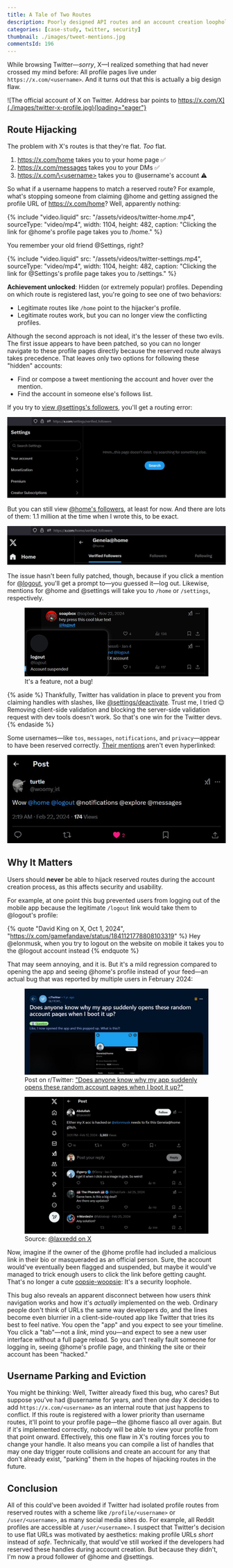 ```yaml
---
title: A Tale of Two Routes
description: Poorly designed API routes and an account creation loophole allow Twitter users to hijack routes.
categories: [case-study, twitter, security]
thumbnail: ./images/tweet-mentions.jpg
commentsId: 196
---
```


While browsing Twitter—_sorry_, X—I realized something that had never crossed my mind before: All profile pages live under `https://x.com/<username>`. And it turns out that this is actually a big design flaw.

![The official account of X on Twitter. Address bar points to https://x.com/X](./images/twitter-x-profile.jpg){loading="eager"}

## Route Hijacking

The problem with X's routes is that they're flat. _Too_ flat.

1. https://x.com/home takes you to your home page ✅
2. https://x.com/messages takes you to your DMs ✅
3. [https://x.com/\<username\>](https://x.com/<username>) takes you to @username's account ⚠️

So what if a username happens to match a reserved route? For example, what's stopping someone from claiming @home and getting assigned the profile URL of https://x.com/home? Well, apparently nothing:

{% include "video.liquid" src: "/assets/videos/twitter-home.mp4", sourceType: "video/mp4", width: 1104, height: 482, caption: "Clicking the link for @home's profile page takes you to /home." %}

You remember your old friend @Settings, right?

{% include "video.liquid" src: "/assets/videos/twitter-settings.mp4", sourceType: "video/mp4", width: 1104, height: 482, caption: "Clicking the link for @Settings's profile page takes you to /settings." %}

**Achievement unlocked**: Hidden (or extremely popular) profiles. Depending on which route is registered last, you're going to see one of two behaviors:

- Legitimate routes like `/home` point to the hijacker's profile.
- Legitimate routes work, but you can no longer view the conflicting profiles.

Although the second approach is not ideal, it's the lesser of these two evils. The first issue appears to have been patched, so you can no longer navigate to these profile pages directly because the reserved route always takes precedence. That leaves only two options for following these "hidden" accounts:

- Find or compose a tweet mentioning the account and hover over the mention.
- Find the account in someone else's follows list.

If you try to [view @settings's followers](https://x.com/settings/verified_followers), you'll get a routing error:

![Twitter UI on settings/verified_followers. The UI shows the typical settings page, but the right-hand pane has an error that reads: "Hmm...this page doesn't exist. Try searching for something else."](./images/settings-verified-followers.jpg)

But you can still view [@home's followers](https://x.com/home/verified_followers), at least for now. And there are lots of them: 1.1 million at the time when I wrote this, to be exact.

![Viewing the followers for @home on Twitter](./images/home-followers.jpg)

The issue hasn't been fully patched, though, because if you click a mention for [@logout](https://x.com/logout), you'll get a prompt to—you guessed it—log out. Likewise, mentions for @home and @settings will take you to `/home` or `/settings`, respectively.

<figure>
    <img src="./images/twitter-logout.jpg" alt="Tweet by @soapbox_ on Nov 22, 2024 that reads: 'hey press this cool blue text @logout.' The popover for the account shows that it's suspended." />
    <figcaption>It's a feature, not a bug!</figcaption>
</figure>

{% aside %}
Thankfully, Twitter has validation in place to prevent you from claiming handles with slashes, like [@settings/deactivate](https://x.com/settings/deactivate). Trust me, I tried 😉 Removing client-side validation and blocking the server-side validation request with dev tools doesn't work. So that's one win for the Twitter devs.
{% endaside %}

Some usernames—like `tos`, `messages`, `notifications`, and `privacy`—appear to have been reserved correctly. [Their mentions](https://x.com/woomy_irl/status/1760580092324151402) aren't even hyperlinked:

![Tweet from @woomy_irl that reads: "Wow @home @logout @notifications @explore @messages"](./images/tweet-mentions.jpg)

## Why It Matters

Users should **never** be able to hijack reserved routes during the account creation process, as this affects security and usability.

For example, at one point this bug prevented users from logging out of the mobile app because the legitimate `/logout` link would take them to @logout's profile:

{% quote "David King on X, Oct 1, 2024", "https://x.com/gamefandave/status/1841121778808103319" %}
Hey @elonmusk, when you try to logout on the website on mobile it takes you to the @logout account instead
{% endquote %}

That may seem annoying, and it is. But it's a mild regression compared to opening the app and seeing @home's profile instead of your feed—an actual bug that was reported by multiple users in February 2024:

<figure>
    <img src="./images/twitter-home-reddit-post.jpg" alt="Post on r/Twitter that reads: 'Does anyone know why my app suddenly opens these random account pages when I boot it up?' It includes a screenshot of the @home profile page." />
    <figcaption>Post on r/Twitter: <a href="https://www.reddit.com/r/Twitter/comments/1azowtv/does_anyone_know_why_my_app_suddenly_opens_these/">"Does anyone know why my app suddenly opens these random account pages when I boot it up?"</a></figcaption>
</figure>

<figure>
    <img src="./images/twitter-hacked.jpg" alt="Tweet by @laxxedd on Feb 17, 2024 that reads: 'Either my X acc is hacked or @elonmusk needs to fix this Geneia@home glitch.' Several of the replies, one as recent as Jan 3 2025, are similarly confused." />
    <figcaption>Source: <a href="https://x.com/laxxedd/status/1758959888170934625">@laxxedd on X</a></figcaption>
</figure>

Now, imagine if the owner of the @home profile had included a malicious link in their bio or masqueraded as an official person. Sure, the account would've eventually been flagged and suspended, but maybe it would've managed to trick enough users to click the link before getting caught. That's no longer a cute [oopsie-woopsie](https://knowyourmeme.com/memes/oopsie-woopsie): It's a security loophole.

This bug also reveals an apparent disconnect between how users _think_ navigation works and how it's _actually_ implemented on the web. Ordinary people don't think of URLs the same way developers do, and the lines become even blurrier in a client-side-routed app like Twitter that tries its best to feel native. You open the "app" and you expect to see your timeline. You click a "tab"—not a _link_, mind you—and expect to see a new user interface without a full page reload. So you can't really fault someone for logging in, seeing @home's profile page, and thinking the site or their account has been "hacked."

## Username Parking and Eviction

You might be thinking: Well, Twitter already fixed this bug, who cares? But suppose you've had @username for years, and then one day X decides to add `https://x.com/<username>` as an internal route that just happens to conflict. If this route is registered with a lower priority than username routes, it'll point to your profile page—the @home fiasco all over again. But if it's implemented correctly, nobody will be able to view your profile from that point onward. Effectively, this one flaw in X's routing forces you to change your handle. It also means you can compile a list of handles that may one day trigger route collisions and create an account for any that don't already exist, "parking" them in the hopes of hijacking routes in the future.

## Conclusion

All of this could've been avoided if Twitter had isolated profile routes from reserved routes with a scheme like `/profile/<username>` or `/user/<username>`, as many social media sites do. For example, all Reddit profiles are accessible at `/user/<username>`. I suspect that Twitter's decision to use flat URLs was motivated by aesthetics: making profile URLs _short_ instead of _safe_. Technically, that would've still worked if the developers had reserved these handles during account creation. But because they didn't, I'm now a proud follower of @home and @settings.
